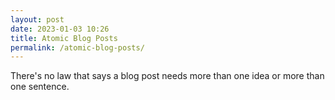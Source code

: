 ```yaml
---
layout: post
date: 2023-01-03 10:26
title: Atomic Blog Posts
permalink: /atomic-blog-posts/
---
```


There's no law that says a blog post needs more than one idea or more than one sentence.
